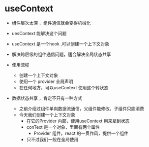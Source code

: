 # useContext

- 组件层次太深 ，组件通信就会变得机械化

- uesContext 能解决这个问题
- useContext 是一个hook ,可以创建一个上下文对象
- 解决跨层级的组件通信问题，适合解决全局状态共享

- 使用流程
  - 创建一个上下文对象
  - 使用一个 provider 全局声明
  - 在任何地方，可以useContext 使用这个转状态

- 数据状态共享 ，肯定不只有一种方式
  - 之前介绍过组件单向数据流通信，父组件能修改，子组件只能消费
  - 今天我们创建一个上下文对象
    - 在它的Provider 内部，使用useContext 用来拿到状态
    - conText 是一个对象，里面有两个属性
      - Provider 组件，react 的一贯作风，提供一个组件
    - 只不过我们一般在全局使用
   